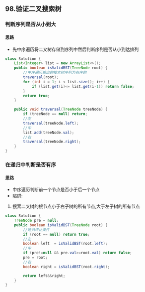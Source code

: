 ## 98.验证二叉搜索树
### 判断序列是否从小到大
#### 思路
- 先中序遍历将二叉树存储到序列中然后判断序列是否从小到达排列

```java
class Solution {
    List<Integer> list = new ArrayList<>();
    public boolean isValidBST(TreeNode root) {
        //中序遍历输出的搜索树序列为有序的
        traversal(root);
        for (int i = 1; i < list.size(); i++) {
            if (list.get(i)<= list.get(i-1)) return false;
        }
        return true;
    }

    public void traversal(TreeNode treeNode) {
        if (treeNode == null) return;
        //左
        traversal(treeNode.left);
        //中
        list.add(treeNode.val);
        //右
        traversal(treeNode.right);
    }
}
```

### 在递归中判断是否有序
#### 思路
- 中序遍历判断前一个节点是否小于后一个节点
- 陷阱:
1. 搜索二叉树的根节点小于右子树的所有节点,大于左子树的所有节点

```java
class Solution {
    TreeNode pre = null;
    public boolean isValidBST(TreeNode root) {
        //递归终止条件
        if (root == null) return true;
        //左
        boolean left  = isValidBST(root.left);
        //中
        if (pre!=null && pre.val>=root.val) return false;
        pre = root;
        //右
        boolean right = isValidBST(root.right);

        return left&&right;
    }
}
```
